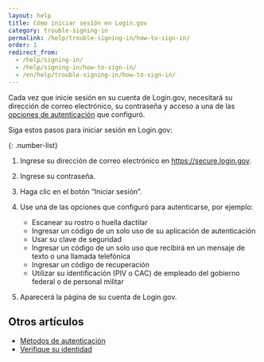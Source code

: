 ```yaml
---
layout: help
title: Cómo iniciar sesión en Login.gov
category: trouble-signing-in
permalink: /help/trouble-signing-in/how-to-sign-in/
order: 1
redirect_from:
  - /help/signing-in/
  - /help/signing-in/how-to-sign-in/
  - /en/help/trouble-signing-in/how-to-sign-in/
---
```

Cada vez que inicie sesión en su cuenta de Login.gov, necesitará su dirección de correo electrónico, su contraseña y acceso a una de las [opciones de autenticación](/help/get-started/authentication-methods/) que configuró.

Siga estos pasos para iniciar sesión en Login.gov:

{: .number-list}
1. Ingrese su dirección de correo electrónico en <https://secure.login.gov>.
2. Ingrese su contraseña.
3. Haga clic en el botón “Iniciar sesión”.
4. Use una de las opciones que configuró para autenticarse, por ejemplo:

   * Escanear su rostro o huella dactilar
   * Ingresar un código de un solo uso de su aplicación de autenticación
   * Usar su clave de seguridad
   * Ingresar un código de un solo uso que recibirá en un mensaje de texto o una llamada telefónica
   * Ingresar un código de recuperación
   * Utilizar su identificación (PIV o CAC) de empleado del gobierno federal o de personal militar
5. Aparecerá la página de su cuenta de Login.gov.

## Otros artículos

* [Métodos de autenticación](/help/get-started/authentication-methods/)
* [Verifique su identidad](/help/verify-your-identity/)